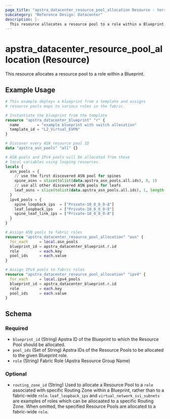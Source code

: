 ```yaml
---
page_title: "apstra_datacenter_resource_pool_allocation Resource - terraform-provider-apstra"
subcategory: "Reference Design: Datacenter"
description: |-
  This resource allocates a resource pool to a role within a Blueprint.
---
```


# apstra_datacenter_resource_pool_allocation (Resource)

This resource allocates a resource pool to a role within a Blueprint.


## Example Usage

```terraform
# This example deploys a blueprint from a template and assigns
# resource pools maps to various roles in the fabric.

# Instantiate the blueprint from the template
resource "apstra_datacenter_blueprint" "r" {
  name        = "example blueprint with switch allocation"
  template_id = "L2_Virtual_EVPN"
}

# Discover every ASN resource pool ID
data "apstra_asn_pools" "all" {}

# ASN pools and IPv4 pools will be allocated from these
# local variables using looping resources.
locals {
  asn_pools = {
    // use the first discovered ASN pool for spines
    spine_asns = slice(tolist(data.apstra_asn_pools.all.ids), 0, 1)
    // use all other discovered ASN pools for leafs
    leaf_asns = slice(tolist(data.apstra_asn_pools.all.ids), 1, length(data.apstra_asn_pools.all.ids))
  }
  ipv4_pools = {
    spine_loopback_ips  = ["Private-10_0_0_0-8"]
    leaf_loopback_ips   = ["Private-10_0_0_0-8"]
    spine_leaf_link_ips = ["Private-10_0_0_0-8"]
  }
}

# Assign ASN pools to fabric roles
resource "apstra_datacenter_resource_pool_allocation" "asn" {
  for_each     = local.asn_pools
  blueprint_id = apstra_datacenter_blueprint.r.id
  role         = each.key
  pool_ids     = each.value
}

# Assign IPv4 pools to fabric roles
resource "apstra_datacenter_resource_pool_allocation" "ipv4" {
  for_each     = local.ipv4_pools
  blueprint_id = apstra_datacenter_blueprint.r.id
  role         = each.key
  pool_ids     = each.value
}
```

<!-- schema generated by tfplugindocs -->
## Schema

### Required

- `blueprint_id` (String) Apstra ID of the Blueprint to which the Resource Pool should be allocated.
- `pool_ids` (Set of String) Apstra IDs of the Resource Pools to be allocated to the given Blueprint role.
- `role` (String) Fabric Role (Apstra Resource Group Name)

### Optional

- `routing_zone_id` (String) Used to allocate a Resource Pool to a `role` associated with specific Routing Zone within a Blueprint, rather than to a fabric-wide `role`. `leaf_loopback_ips` and `virtual_network_svi_subnets` are examples of roles which can be allocaated to a specific Routing Zone. When omitted, the specified Resource Pools are allocated to a fabric-wide `role`.



